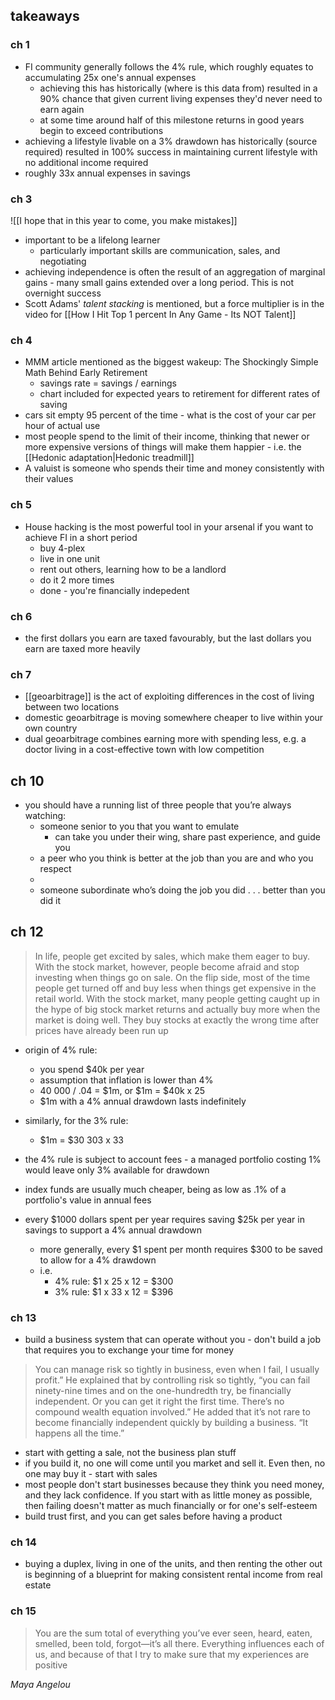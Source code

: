 ## takeaways

### ch 1

- FI community generally follows the 4% rule, which roughly equates to accumulating 25x one's annual expenses
	- achieving this has historically (where is this data from) resulted in a 90% chance that given current living expenses they'd never need to earn again
	- at some time around half of this milestone returns in good years begin to exceed contributions
- achieving a lifestyle livable on a 3% drawdown has historically (source required) resulted in 100% success in maintaining current lifestyle with no additional income required
- roughly 33x annual expenses in savings

### ch 3

![[I hope that in this year to come, you make mistakes]]

- important to be a lifelong learner
	- particularly important skills are communication, sales, and negotiating
- achieving independence is often the result of an aggregation of marginal gains - many small gains extended over a long period. This is not overnight success
- Scott Adams' *talent stacking* is mentioned, but a force multiplier is in the video for [[How I Hit Top 1 percent In Any Game - Its NOT Talent]]


### ch 4

- MMM article mentioned as the biggest wakeup: The Shockingly Simple Math Behind Early Retirement
	- savings rate = savings / earnings
	- chart included for expected years to retirement for different rates of saving
- cars sit empty 95 percent of the time - what is the cost of your car per hour of actual use
- most people spend to the limit of their income, thinking that newer or more expensive versions of things will make them happier - i.e. the [[Hedonic adaptation|Hedonic treadmill]]
- A valuist is someone who spends their time and money consistently with their values

### ch 5

- House hacking is the most powerful tool in your arsenal if you want to achieve FI in a short period
	- buy 4-plex
	- live in one unit
	- rent out others, learning how to be a landlord
	- do it 2 more times
	- done - you're financially indepedent

### ch 6

- the first dollars you earn are taxed favourably, but the last dollars you earn are taxed more heavily

### ch 7

- [[geoarbitrage]] is the act of exploiting differences in the cost of living between two locations
- domestic geoarbitrage is moving somewhere cheaper to live within your own country
- dual geoarbitrage combines earning more with spending less, e.g. a doctor living in a cost-effective town with low competition


## ch 10

- you should have a running list of three people that you’re always watching:
	- someone senior to you that you want to emulate
		- can take you under their wing, share past experience, and guide you
	- a peer who you think is better at the job than you are and who you respect
	- 
	- someone subordinate who’s doing the job you did . . . better than you did it
## ch 12

> In life, people get excited by sales, which make them eager to buy. With the stock market, however, people become afraid and stop investing when things go on sale. On the flip side, most of the time people get turned off and buy less when things get expensive in the retail world. With the stock market, many people getting caught up in the hype of big stock market returns and actually buy more when the market is doing well. They buy stocks at exactly the wrong time after prices have already been run up

- origin of 4% rule:
	- you spend $40k per year
	- assumption that inflation is lower than 4%
	- 40 000 / .04 = $1m, or $1m = $40k x 25
	- $1m with a 4% annual drawdown lasts indefinitely
- similarly, for the 3% rule:
	- $1m = $30 303 x 33

- the 4% rule is subject to account fees - a managed portfolio costing 1% would leave only 3% available for drawdown
- index funds are usually much cheaper, being as low as .1% of a portfolio's value in annual fees
- every $1000 dollars spent per year requires saving $25k per year in savings to support a 4% annual drawdown
	- more generally, every $1 spent per month requires $300 to be saved to allow for a 4% drawdown
	- i.e. 
		- 4% rule: $1 x 25 x 12 = $300
		- 3% rule: $1 x 33 x 12 = $396

### ch 13

- build a business system that can operate without you - don't build a job that requires you to exchange your time for money

> You can manage risk so tightly in business, even when I fail, I usually profit.” He explained that by controlling risk so tightly, “you can fail ninety-nine times and on the one-hundredth try, be financially independent. Or you can get it right the first time. There’s no compound wealth equation involved.” He added that it’s not rare to become financially independent quickly by building a business. “It happens all the time.”

- start with getting a sale, not the business plan stuff
- if you build it, no one will come until you market and sell it. Even then, no one may buy it - start with sales
- most people don't start businesses because they think you need money, and they lack confidence. If you start with as little money as possible, then failing doesn't matter as much financially or for one's self-esteem
- build trust first, and you can get sales before having a product

### ch 14

- buying a duplex, living in one of the units, and then renting the other out is beginning of a blueprint for making consistent rental income from real estate

### ch 15

> You are the sum total of everything you’ve ever seen, heard, eaten, smelled, been told, forgot—it’s all there. Everything influences each of us, and because of that I try to make sure that my experiences are positive

_Maya Angelou_